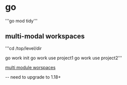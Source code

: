 # go

'''go mod tidy'''
## multi-modal workspaces 
'''cd /top/level/dir

go work init
go work use project1
go work use project2'''

[multi module worspaces](https://stackoverflow.com/questions/65748509/vscode-shows-an-error-when-having-multiple-go-projects-in-a-directory)

-- need to upgrade to 1.18+